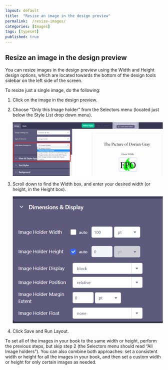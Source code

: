 ```yaml
---
layout: default
title:  "Resize an image in the design preview"
permalink:  /resize-images/
categories: [Images]
tags: [typeset]
published: true
---
```


<section data-type="chapter" class="hsecchapter" data-hederis-type="hsecchapter" id="resize-images" data-pi-attrs="id: resize-images; data-tags: typeset;" role="doc-chapter" data-tags="typeset" data-author-name=" " data-book-title=" " title="Resize an image in the design preview"><h1 data-hederis-type="hblkchaptitle" class="hblkchaptitle" id="psD87tMHw">Resize an image in the design preview</h1><p class="hblkp" data-hederis-type="hblkp" id="pZwVkGumn">You can resize images in the design preview using the Width and Height design options, which are located towards the bottom of the design tools sidebar on the left side of the screen. </p><p class="hblkp" data-hederis-type="hblkp" id="p87duy2ta">To resize just a single image, do the following:</p><ol class="hwprnumlist" data-hederis-type="hwprnumlist" id="p0eijKaTL"><li class="hblkoli" data-hederis-type="hblkoli" id="lia3RroUyl"><p class="hblkoli" data-hederis-type="hblklip" id="pn4zBWJUe">Click on the image in the design preview.</p></li><li class="hblkoli" data-hederis-type="hblkoli" id="lifuKqHt4S"><p class="hblkoli" data-hederis-type="hblklip" id="pwUfpC7Mr">Choose &#8220;Only this Image holder&#8221; from the Selectors menu (located just below the Style List drop down menu).</p><img data-hederis-type="hblkimg" class="hblkimg" id="psPUfCHlC" src="/images/resize_img_1.png" data-img-src="resize_img_1.png"/></li><li class="hblkoli" data-hederis-type="hblkoli" id="li7ONFpLuj"><p class="hblkoli" data-hederis-type="hblklip" id="pJJK6ZG9i">Scroll down to find the Width box, and enter your desired width (or height, in the Height box).</p><img data-hederis-type="hblkimg" class="hblkimg" id="prZnHkWDB" src="/images/resize_img_2.png" data-img-src="resize_img_2.png"/></li><li class="hblkoli" data-hederis-type="hblkoli" id="liaGSSSCRZ"><p class="hblkoli" data-hederis-type="hblklip" id="pSN0UEQoj">Click Save and Run Layout.</p></li></ol><p class="hblkp" data-hederis-type="hblkp" id="pN0YhG4YF">To set all of the images in your book to the same width or height, perform the previous steps, but skip step 2 (the Selectors menu should read &#8220;All Image holders&#8221;). You can also combine both approaches: set a consistent width or height for all the images in your book, and then set a custom width or height for only certain images as needed.</p></section>